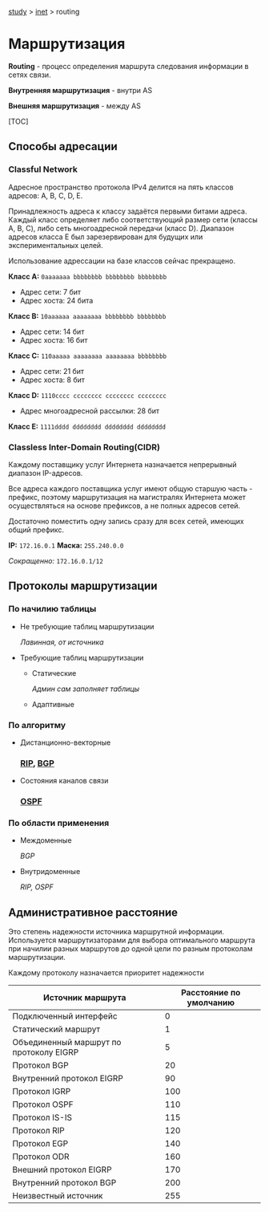 [study](../../) > [inet](../) > routing

# Маршрутизация

**Routing** - процесс определения маршрута следования информации в сетях связи.

**Внутренняя маршрутизация** - внутри AS

**Внешняя маршрутизация** - между AS

[TOC]

## Cпособы адресации

### Classful Network

Адресное пространство протокола IPv4 делится на пять классов адресов: А, B, C, D, E.

Принадлежность адреса к классу задаётся первыми битами адреса. Каждый класс определяет либо соответствующий размер сети (классы A, B, C), либо сеть многоадресной передачи (класс D). Диапазон адресов класса E был зарезервирован для будущих или экспериментальных целей.

Использование адрессации на базе классов сейчас прекращено.

**Класс A:** `0aaaaaaa bbbbbbbb bbbbbbbb bbbbbbbb`

- Адрес сети: 7 бит
- Адрес хоста: 24 бита

**Класс B:** `10aaaaaa aaaaaaaa bbbbbbbb bbbbbbbb`

- Адрес сети: 14 бит
- Адрес хоста: 16 бит

**Класс C:** `110aaaaa aaaaaaaa aaaaaaaa bbbbbbbb`

- Адрес сети: 21 бит
- Адрес хоста: 8 бит

**Класс D:** `1110сссс сссссссс сссссссс сссссссс`

- Адрес многоадресной рассылки: 28 бит

**Класс E:** `1111dddd dddddddd dddddddd dddddddd`

### Classless Inter-Domain Routing(CIDR)

Каждому поставщику услуг Интернета назначается непрерывный диапазон IP-адресов.

Все адреса каждого поставщика услуг имеют общую старшую часть - префикс, поэтому маршрутизация на магистралях Интернета может осуществляться на основе префиксов, а не полных адресов сетей.

Достаточно поместить одну запись сразу для всех сетей, имеющих общий префикс.

**IP:**		 `172.16.0.1`		 **Маска:**		 `255.240.0.0`

*Сокращенно:* `172.16.0.1/12`

## Протоколы маршрутизации

### По начилию таблицы

- Не требующие таблиц маршрутизации

  *Лавинная, от источника*

- Требующие таблиц маршрутизации

  - Статические

    *Админ сам заполняет таблицы*

  - Адаптивные

### По алгоритму

* Дистанционно-векторные

  ### [RIP](rip), [BGP](bgp)

* Состояния каналов связи

  ### [OSPF](ospf)

### По области применения

* Междоменные

  *BGP*

* Внутридоменные

  *RIP, OSPF*

## Административное расстояние

Это степень надежности источника маршрутной информации. Используется маршрутизаторами для выбора оптимального маршрута при начилии разных маршрутов до одной цели по разным протоколам маршрутизации. 

Каждому протоколу назначается приоритет надежности

| Источник маршрута                       | Расстояние по умолчанию |
| --------------------------------------- | ----------------------- |
| Подключенный интерфейс                  | 0                       |
| Статический маршрут                     | 1                       |
| Объединенный маршрут по протоколу EIGRP | 5                       |
| Протокол BGP                            | 20                      |
| Внутренний протокол EIGRP               | 90                      |
| Протокол IGRP                           | 100                     |
| Протокол OSPF                           | 110                     |
| Протокол IS-IS                          | 115                     |
| Протокол RIP                            | 120                     |
| Протокол EGP                            | 140                     |
| Протокол ODR                            | 160                     |
| Внешний протокол EIGRP                  | 170                     |
| Внутренний протокол BGP                 | 200                     |
| Неизвестный источник                    | 255                     |
